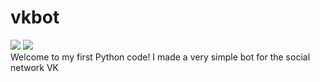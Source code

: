 # vkbot
[![](https://img.shields.io/badge/Language-Python%203.8-9cf)]() [![](https://img.shields.io/badge/For%20the%20group-!%20Developer-blue?style=social&logo=vk)](https://vk.com/exclamationdev)  
Welcome to my first Python code! I made a very simple bot for the social network VK
